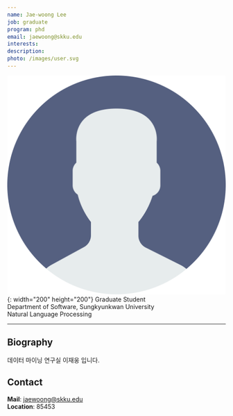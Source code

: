 ```yaml
---
name: Jae-woong Lee
job: graduate
program: phd
email: jaewoong@skku.edu
interests:
description:
photo: /images/user.svg
---
```


![Photo](/images/user.svg){: width="200" height="200"}
Graduate Student<br>Department of Software, Sungkyunkwan University<br>Natural Language Processing

<hr />

## Biography
데이터 마이닝 연구실 이재웅 입니다. <!-- Write your own biography contents. -->

## Contact
**Mail**: jaewoong@skku.edu <!-- Write your own email address -->
<br />
**Location**: 85453 <!-- 85453 or your location address -->

<!-- If you have some personal websites, then write the url here. -->
<!-- If you don't have them, then remove a line '[Persoal Website](--Fill--)' -->
